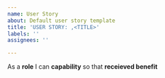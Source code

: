 ```yaml
---
name: User Story
about: Default user story template
title: 'USER STORY: ,<TITLE>'
labels: ''
assignees: ''

---
```


As a **role** I can **capability** so that **receieved benefit**
